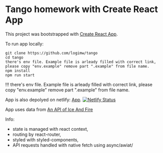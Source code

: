 # Tango homework with Create React App

This project was bootstrapped with [Create React App](https://github.com/facebook/create-react-app).

To run app locally:
```
git clone https://github.com/logimw/tango
cd tango
there's env file. Example file is arleady filled with correct link, please copy "env.example" remove part ".example" from file name.
npm install
npm run start
```
!!! there's env file. Example file is arleady filled with correct link, please copy "env.example" remove part ".example" from file name.

App is also depolyed on netlify: [App](https://tango-mw.netlify.app).
[![Netlify Status](https://api.netlify.com/api/v1/badges/89de7b41-92ca-4169-a8db-2c322fd18427/deploy-status)](https://app.netlify.com/sites/tango-mw/deploys)

App uses data from [An API of Ice And Fire](https://anapioficeandfire.com)

Info:
- state is managed with react context,
- routing by react-router,
- styled with styled-components,
- API requests handled with native fetch using async/awiat/
